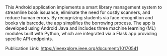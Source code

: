 This Android application implements a smart library management system to streamline book issuance, eliminate the need for costly scanners, and reduce human errors. By recognizing students via face recognition and books via barcode, the app simplifies the borrowing process. The app is developed using Android Java and includes three machine learning (ML) modules built with Python, which are integrated via a Flask app providing specific API endpoints.

Publication Link: https://ieeexplore.ieee.org/document/10170541 
